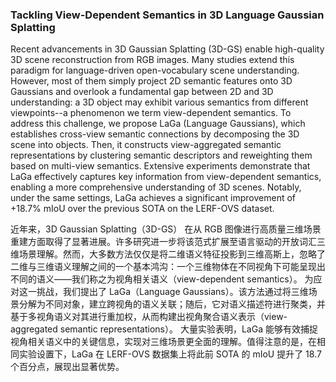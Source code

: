 ### Tackling View-Dependent Semantics in 3D Language Gaussian Splatting

Recent advancements in 3D Gaussian Splatting (3D-GS) enable high-quality 3D scene reconstruction from RGB images. Many studies extend this paradigm for language-driven open-vocabulary scene understanding. However, most of them simply project 2D semantic features onto 3D Gaussians and overlook a fundamental gap between 2D and 3D understanding: a 3D object may exhibit various semantics from different viewpoints--a phenomenon we term view-dependent semantics. To address this challenge, we propose LaGa (Language Gaussians), which establishes cross-view semantic connections by decomposing the 3D scene into objects. Then, it constructs view-aggregated semantic representations by clustering semantic descriptors and reweighting them based on multi-view semantics. Extensive experiments demonstrate that LaGa effectively captures key information from view-dependent semantics, enabling a more comprehensive understanding of 3D scenes. Notably, under the same settings, LaGa achieves a significant improvement of +18.7% mIoU over the previous SOTA on the LERF-OVS dataset.

近年来，3D Gaussian Splatting（3D-GS） 在从 RGB 图像进行高质量三维场景重建方面取得了显著进展。许多研究进一步将该范式扩展至语言驱动的开放词汇三维场景理解。然而，大多数方法仅仅是将二维语义特征投影到三维高斯上，忽略了二维与三维语义理解之间的一个基本鸿沟：一个三维物体在不同视角下可能呈现出不同的语义——我们称之为视角相关语义（view-dependent semantics）。
为应对这一挑战，我们提出了 LaGa（Language Gaussians）。该方法通过将三维场景分解为不同对象，建立跨视角的语义关联；随后，它对语义描述符进行聚类，并基于多视角语义对其进行重加权，从而构建出视角聚合语义表示（view-aggregated semantic representations）。
大量实验表明，LaGa 能够有效捕捉视角相关语义中的关键信息，实现对三维场景更全面的理解。值得注意的是，在相同实验设置下，LaGa 在 LERF-OVS 数据集上将此前 SOTA 的 mIoU 提升了 18.7 个百分点，展现出显著优势。

